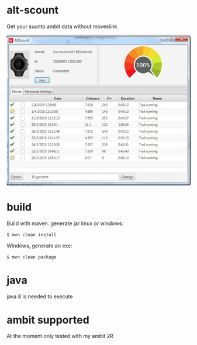 # alt-scount
Get your suunto ambit data without moveslink 

![alt tag](https://raw.githubusercontent.com/kekepins/alt-scount/img/img/altscount.jpg)

# build

Build with maven.
generate jar linux or windows:

```
$ mvn clean install
```

Windows, generate an exe:

```
$ mvn clean package
```

# java

java 8 is needed to execute

# ambit supported

At the moment only tested with my ambit 2R





